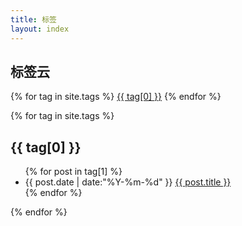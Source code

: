 ```yaml
---
title: 标签
layout: index
---
```


## 标签云

<div id='tag_cloud'>
{% for tag in site.tags %}
<a href="#{{ tag[0] }}" title="{{ tag[0] }}" rel="{{ tag[1].size }}">{{ tag[0] }}</a> 
{% endfor %}
</div>

{% for tag in site.tags %}
<section>
  <h2 class="tag_listing-seperator" id="{{ tag[0] }}">{{ tag[0] }}</h2>
  <ul class="tag_listing">
  {% for post in tag[1] %}
    <li class="tag_listing-item">
    <time datetime="{{ post.date | date:"%Y-%m-%d" }}">{{ post.date | date:"%Y-%m-%d" }}</time>
    <a href="{{ post.url }}" title="{{ post.title }}">{{ post.title }}</a>
    </li>
  {% endfor %}
  </ul>
</section>
{% endfor %}
<script>
var _statcounter = _statcounter || [];
_statcounter.push({"tags": {"topic": "tags"}});
</script>